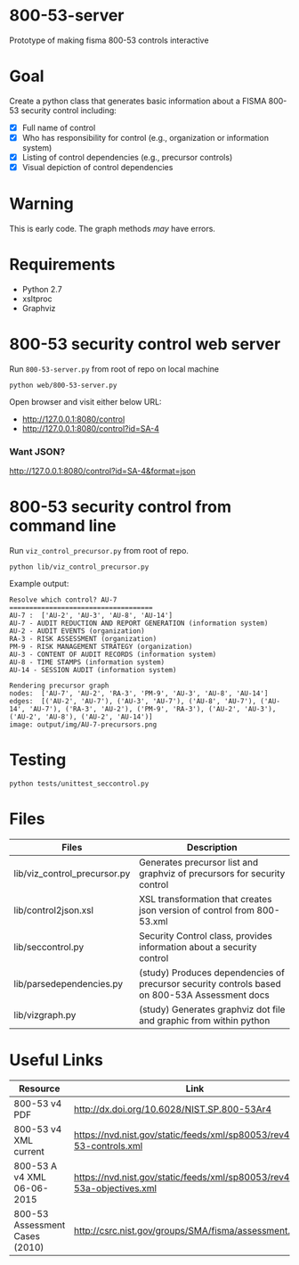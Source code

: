 # 800-53-server
Prototype of making fisma 800-53 controls interactive

# Goal
Create a python class that generates basic information about a FISMA 800-53 security control including:
- [x] Full name of control
- [x] Who has responsibility for control (e.g., organization or information system)
- [x] Listing of control dependencies (e.g., precursor controls)
- [x] Visual depiction of control dependencies

# Warning
This is early code. The graph methods *may* have errors.

# Requirements
- Python 2.7
- xsltproc
- Graphviz

# 800-53 security control web server
Run `800-53-server.py` from root of repo on local machine

```
python web/800-53-server.py
```

Open browser and visit either below URL:
- http://127.0.0.1:8080/control
- http://127.0.0.1:8080/control?id=SA-4

### Want JSON?

http://127.0.0.1:8080/control?id=SA-4&format=json

# 800-53 security control from command line
Run `viz_control_precursor.py` from root of repo.

```
python lib/viz_control_precursor.py
```

Example output:
```
Resolve which control? AU-7
====================================
AU-7 :  ['AU-2', 'AU-3', 'AU-8', 'AU-14']
AU-7 - AUDIT REDUCTION AND REPORT GENERATION (information system)
AU-2 - AUDIT EVENTS (organization)
RA-3 - RISK ASSESSMENT (organization)
PM-9 - RISK MANAGEMENT STRATEGY (organization)
AU-3 - CONTENT OF AUDIT RECORDS (information system)
AU-8 - TIME STAMPS (information system)
AU-14 - SESSION AUDIT (information system)
   
Rendering precursor graph
nodes:  ['AU-7', 'AU-2', 'RA-3', 'PM-9', 'AU-3', 'AU-8', 'AU-14']
edges:  [('AU-2', 'AU-7'), ('AU-3', 'AU-7'), ('AU-8', 'AU-7'), ('AU-14', 'AU-7'), ('RA-3', 'AU-2'), ('PM-9', 'RA-3'), ('AU-2', 'AU-3'), ('AU-2', 'AU-8'), ('AU-2', 'AU-14')]
image: output/img/AU-7-precursors.png

```

# Testing
```
python tests/unittest_seccontrol.py 
```

# Files

Files                     | Description
--------------------------|---------------------------------------------
lib/viz_control_precursor.py | Generates precursor list and graphviz of precursors for security control
lib/control2json.xsl      | XSL transformation that creates json version of control from 800-53.xml
lib/seccontrol.py         | Security Control class, provides information about a security control
lib/parsedependencies.py  | (study) Produces dependencies of precursor security controls based on 800-53A Assessment docs
lib/vizgraph.py           | (study) Generates graphviz dot file and graphic from within python


# Useful Links

Resource                  | Link
--------------------------|---------------------------------------------
800-53 v4 PDF             | http://dx.doi.org/10.6028/NIST.SP.800-53Ar4
800-53 v4 XML current     | https://nvd.nist.gov/static/feeds/xml/sp80053/rev4/800-53-controls.xml
800-53 A v4 XML 06-06-2015  | https://nvd.nist.gov/static/feeds/xml/sp80053/rev4/800-53a-objectives.xml
800-53 Assessment Cases (2010) | http://csrc.nist.gov/groups/SMA/fisma/assessment.html

